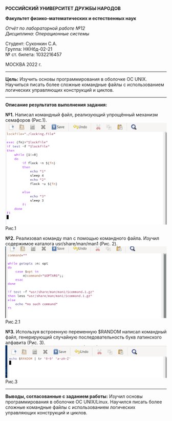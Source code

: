 **РОССИЙСКИЙ УНИВЕРСИТЕТ ДРУЖБЫ НАРОДОВ**

**Факультет физико-математических и естественных наук**

*Отчёт по лабораторной работе №12      
Дисциплина: Операционные системы*

Студент: Суконкин С.А.  
Группа: НКНбд-02-21  
№ ст. билета: 1032216457                                       

МОСКВА
2022 г.

---

**Цель:**
Изучить основы программирования в оболочке ОС UNIX. Научиться писать более
сложные командные файлы с использованием логических управляющих конструкций
и циклов.

---

**Описание результатов выполнения задания:**

**№1.**
Написал командный файл, реализующий упрощённый механизм семафоров (Рис.1).   
![1](https://github.com/sasukonkin/Otchyoty/blob/main/New%20folder%20(12)/12.1.png?raw=true)      
Рис.1

**№2.**
Реализовал команду man с помощью командного файла. Изучил содержимое каталога usr/share/man/man1 (Рис. 2). 
![1](https://github.com/sasukonkin/Otchyoty/blob/main/New%20folder%20(12)/12.2.png?raw=true)     
Рис.2.1  

**№3.**
Используя встроенную переменную $RANDOM написал командный файл, генерирующий случайную последовательность букв латинского алфавита (Рис. 3).  
![1](https://github.com/sasukonkin/Otchyoty/blob/main/New%20folder%20(12)/12.3.png?raw=true)  
Рис.3

---

**Выводы, согласованные с заданием работы:**
Изучил основы программирования в оболочке ОС UNIX/Linux. Научился писать более сложные командные файлы с использованием логических управляющих конструкций и циклов.
